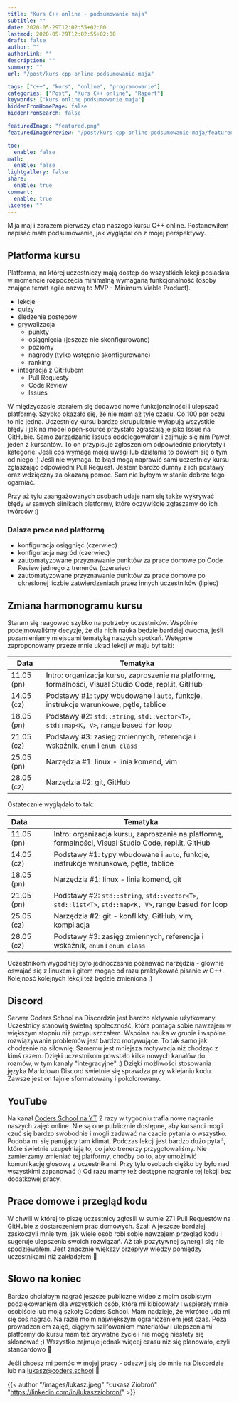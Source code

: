 ```yaml
---
title: "Kurs C++ online - podsumowanie maja"
subtitle: ""
date: 2020-05-29T12:02:55+02:00
lastmod: 2020-05-29T12:02:55+02:00
draft: false
author: ""
authorLink: ""
description: ""
summary: ""
url: "/post/kurs-cpp-online-podsumowanie-maja"

tags: ["c++", "kurs", "online", "programowanie"]
categories: ["Post", "Kurs C++ online", "Raport"]
keywords: ["kurs online podsumowanie maja"]
hiddenFromHomePage: false
hiddenFromSearch: false

featuredImage: "featured.png"
featuredImagePreview: "/post/kurs-cpp-online-podsumowanie-maja/featured.png"

toc:
  enable: false
math:
  enable: false
lightgallery: false
share:
  enable: true
comment:
  enable: true
license: ""
---
```


Mija maj i zarazem pierwszy etap naszego kursu C++ online. Postanowiłem napisać małe podsumowanie, jak wyglądał on z mojej perspektywy.

<!--more-->

## Platforma kursu

Platforma, na której uczestniczy mają dostęp do wszystkich lekcji posiadała w momencie rozpoczęcia minimalną wymaganą funkcjonalność (osoby znające temat agile nazwą to MVP - Minimum Viable Product).

* lekcje
* quizy
* śledzenie postępów
* grywalizacja
  * punkty
  * osiągnięcia (jeszcze nie skonfigurowane)
  * poziomy
  * nagrody (tylko wstępnie skonfigurowane)
  * ranking
* integracja z GitHubem
  * Pull Requesty
  * Code Review
  * Issues

W międzyczasie starałem się dodawać nowe funkcjonalności i ulepszać platformę. Szybko okazało się, że nie mam aż tyle czasu. Co 100 par oczu to nie jedna. Uczestnicy kursu bardzo skrupulatnie wyłapują wszystkie błędy i jak na model open-source przystało zgłaszają je jako Issue na GitHubie. Samo zarządzanie Issues oddelegowałem i zajmuje się nim Paweł, jeden z kursantów. To on przypisuje zgłoszeniom odpowiednie priorytety i kategorie. Jeśli coś wymaga mojej uwagi lub działania to dowiem się o tym od niego :) Jeśli nie wymaga, to błąd mogą naprawić sami uczestnicy kursu zgłaszając odpowiedni Pull Request. Jestem bardzo dumny z ich postawy oraz wdzięczny za okazaną pomoc. Sam nie byłbym w stanie dobrze tego ogarniać.

Przy aż tylu zaangażowanych osobach udaje nam się także wykrywać błędy w samych silnikach platformy, które oczywiście zgłaszamy do ich twórców :)

### Dalsze prace nad platformą

* konfiguracja osiągnięć (czerwiec)
* konfiguracja nagród (czerwiec)
* zautomatyzowane przyznawanie punktów za prace domowe po Code Review jednego z trenerów (czerwiec)
* zautomatyzowane przyznawanie punktów za prace domowe po określonej liczbie zatwierdzeniach przez innych uczestników (lipiec)

## Zmiana harmonogramu kursu

Staram się reagować szybko na potrzeby uczestników. Wspólnie podejmowaliśmy decyzje, że dla nich nauka będzie bardziej owocna, jeśli pozamieniamy miejscami tematykę naszych spotkań. Wstępnie zaproponowany przeze mnie układ lekcji w maju był taki:

| Data       | Tematyka                                                                                             |
| ---------- | ---------------------------------------------------------------------------------------------------- |
| 11.05 (pn) | Intro: organizacja kursu, zaproszenie na platformę, formalności, Visual Studio Code, repl.it, GitHub |
| 14.05 (cz) | Podstawy #1: typy wbudowane i `auto`, funkcje, instrukcje warunkowe, pętle, tablice                  |
| 18.05 (pn) | Podstawy #2: `std::string`, `std::vector<T>`, `std::map<K, V>`, range based `for` loop               |
| 21.05 (cz) | Podstawy #3: zasięg zmiennych, referencja i wskaźnik, `enum` i `enum class`                          |
| 25.05 (pn) | Narzędzia #1: linux - linia komend, vim                                                              |
| 28.05 (cz) | Narzędzia #2: git, GitHub                                                                            |

Ostatecznie wyglądało to tak:

| Data&nbsp;&nbsp;&nbsp;&nbsp;&nbsp;&nbsp;&nbsp;&nbsp;&nbsp;&nbsp; | Tematyka                                         |
| ---------- | ------------------------------------------------------------------------------------------------------ |
| 11.05 (pn) | Intro: organizacja kursu, zaproszenie na platformę, formalności, Visual Studio Code, repl.it, GitHub   |
| 14.05 (cz) | Podstawy #1: typy wbudowane i `auto`, funkcje, instrukcje warunkowe, pętle, tablice                    |
| 18.05 (pn) | Narzędzia #1: linux - linia komend, git                                                                |
| 21.05 (pn) | Podstawy #2: `std::string`, `std::vector<T>`, `std::list<T>`, `std::map<K, V>`, range based `for` loop |
| 25.05 (cz) | Narzędzia #2: git - konflikty, GitHub, vim, kompilacja                                                 |
| 28.05 (cz) | Podstawy #3: zasięg zmiennych, referencja i wskaźnik, `enum` i `enum class`                            |

Uczestnikom wygodniej było jednocześnie poznawać narzędzia - głównie oswajać się z linuxem i gitem mogąc od razu praktykować pisanie w C++. Kolejność kolejnych lekcji też będzie zmieniona :)

## Discord

Serwer Coders School na Discordzie jest bardzo aktywnie użytkowany. Uczestnicy stanowią świetną społeczność, która pomaga sobie nawzajem w większym stopniu niż przypuszczałem. Wspólna nauka w grupie i wspólne rozwiązywanie problemów jest bardzo motywujące. To tak samo jak chodzenie na siłownię. Samemu jest mniejsza motywacja niż chodząc z kimś razem. Dzięki uczestnikom powstało kilka nowych kanałów do rozmów, w tym kanały "integracyjne" :) Dzięki możliwości stosowania języka Markdown Discord świetnie się sprawdza przy wklejaniu kodu. Zawsze jest on fajnie sformatowany i pokolorowany.

## YouTube

Na kanał [Coders School na YT](http://youtube.com/c/CodersSchool) 2 razy w tygodniu trafia nowe nagranie naszych zajęć online. Nie są one publicznie dostępne, aby kursanci mogli czuć się bardzo swobodnie i mogli zadawać na czacie pytania o wszystko. Podoba mi się panujący tam klimat. Podczas lekcji jest bardzo dużo pytań, które świetnie uzupełniają to, co jako trenerzy przygotowaliśmy. Nie zamierzamy zmieniać tej platformy, choćby po to, aby umożliwić komunikację głosową z uczestnikami. Przy tylu osobach ciężko by było nad wszystkimi zapanować :) Od razu mamy też dostępne nagranie tej lekcji bez dodatkowej pracy.

## Prace domowe i przegląd kodu

W chwili w której to piszę uczestnicy zgłosili w sumie 271 Pull Requestów na GitHubie z dostarczeniem prac domowych. Szał. A jeszcze bardziej zaskoczyli mnie tym, jak wiele osób robi sobie nawzajem przegląd kodu i sugeruje ulepszenia swoich rozwiązań. Aż tak pozytywnej synergii się nie spodziewałem. Jest znacznie większy przepływ wiedzy pomiędzy uczestnikami niż zakładałem 🙂

## Słowo na koniec

Bardzo chciałbym nagrać jeszcze publiczne wideo z moim osobistym podziękowaniem dla wszystkich osób, które mi kibicowały i wspierały mnie osobiście lub moją szkołę Coders School. Mam nadzieję, że wkrótce uda mi się coś nagrać. Na razie moim największym ograniczeniem jest czas. Poza prowadzeniem zajęć, ciągłym szlifowaniem materiałów i ulepszeniami platformy do kursu mam też prywatne życie i nie mogę niestety się sklonować ;) Wszystko zajmuje jednak więcej czasu niż się planowało, czyli standardowo 🙂

Jeśli chcesz mi pomóc w mojej pracy - odezwij się do mnie na Discordzie lub na lukasz@coders.school 🙂

{{< author "/images/lukasz.jpeg" "Łukasz Ziobroń" "https://linkedin.com/in/lukaszziobron/" >}}
